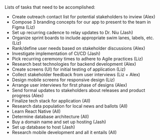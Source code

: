 Lists of tasks that need to be accomplished:
* Create outreach contact list for potential stakeholders to inview (Alex)
* Compose 3 branding concepts for our app to present to the team in Figma (Liz)
* Set up recurring cadence to relay updates to Dr. Niu (Jash)
* Organize sprint boards to include appropriate swim lanes, labels, etc. (Liz)
* Rank/define user needs based on stakeholder discussions (Alex)
* Investigate implementation of CI/CD (Jash)
* Pick recurring ceremony times to adhere to Agile practices (Liz)
* Research best technologies for backend development (Alex)
* Create screens (UI) for initial testing of application (Liz)
* Collect stakeholder feedback from user interviews (Liz + Alex)
* Design mobile screens for responsive design (Liz)
* Arrange user interviews for first phase of designs (Alex)
* Send formal updates to stakeholders about releases and product progress (Alex)
* Finalize tech stack for application (All)
* Research data population for local news and ballots (All)
* Learn React Native (All)
* Determine database architecture (All)
* Buy a domain name and set up hosting (Jash)
* Set up database to host (Jash)
* Research mobile development and all it entails (All)
